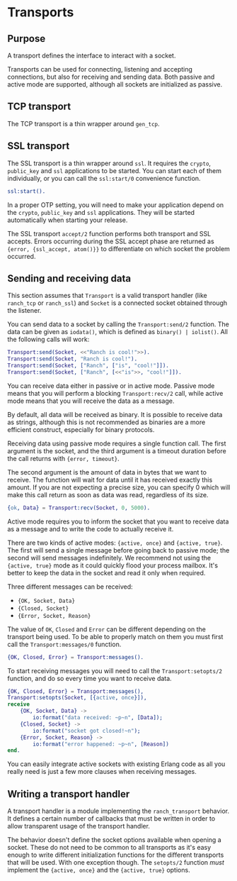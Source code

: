 Transports
==========

Purpose
-------

A transport defines the interface to interact with a socket.

Transports can be used for connecting, listening and accepting
connections, but also for receiving and sending data. Both
passive and active mode are supported, although all sockets
are initialized as passive.

TCP transport
-------------

The TCP transport is a thin wrapper around ```gen_tcp```.

SSL transport
-------------

The SSL transport is a thin wrapper around ```ssl```. It requires
the ```crypto```, ```public_key``` and ```ssl``` applications to be started.
You can start each of them individually, or you can call the
```ssl:start/0``` convenience function.

``` erlang
ssl:start().
```

In a proper OTP setting, you will need to make your application
depend on the ```crypto```, ```public_key``` and ```ssl``` applications.
They will be started automatically when starting your release.

The SSL transport ```accept/2``` function performs both transport
and SSL accepts. Errors occurring during the SSL accept phase
are returned as ```{error, {ssl_accept, atom()}}``` to differentiate
on which socket the problem occurred.

Sending and receiving data
--------------------------

This section assumes that ```Transport``` is a valid transport handler
(like ```ranch_tcp``` or ```ranch_ssl```) and ```Socket``` is a connected
socket obtained through the listener.

You can send data to a socket by calling the ```Transport:send/2```
function. The data can be given as ```iodata()```, which is defined as
```binary() | iolist()```. All the following calls will work:

``` erlang
Transport:send(Socket, <<"Ranch is cool!">>).
Transport:send(Socket, "Ranch is cool!").
Transport:send(Socket, ["Ranch", ["is", "cool!"]]).
Transport:send(Socket, ["Ranch", [<<"is">>, "cool!"]]).
```

You can receive data either in passive or in active mode. Passive mode
means that you will perform a blocking ```Transport:recv/2``` call, while
active mode means that you will receive the data as a message.

By default, all data will be received as binary. It is possible to
receive data as strings, although this is not recommended as binaries
are a more efficient construct, especially for binary protocols.

Receiving data using passive mode requires a single function call. The
first argument is the socket, and the third argument is a timeout duration
before the call returns with ```{error, timeout}```.

The second argument is the amount of data in bytes that we want to receive.
The function will wait for data until it has received exactly this amount.
If you are not expecting a precise size, you can specify 0 which will make
this call return as soon as data was read, regardless of its size.

``` erlang
{ok, Data} = Transport:recv(Socket, 0, 5000).
```

Active mode requires you to inform the socket that you want to receive
data as a message and to write the code to actually receive it.

There are two kinds of active modes: ```{active, once}``` and
```{active, true}```. The first will send a single message before going
back to passive mode; the second will send messages indefinitely.
We recommend not using the ```{active, true}``` mode as it could quickly
flood your process mailbox. It's better to keep the data in the socket
and read it only when required.

Three different messages can be received:
 *  ```{OK, Socket, Data}```
 *  ```{Closed, Socket}```
 *  ```{Error, Socket, Reason}```

The value of ```OK```, ```Closed``` and ```Error``` can be different
depending on the transport being used. To be able to properly match
on them you must first call the ```Transport:messages/0``` function.

``` erlang
{OK, Closed, Error} = Transport:messages().
```

To start receiving messages you will need to call the ```Transport:setopts/2```
function, and do so every time you want to receive data.

``` erlang
{OK, Closed, Error} = Transport:messages(),
Transport:setopts(Socket, [{active, once}]),
receive
    {OK, Socket, Data} ->
        io:format("data received: ~p~n", [Data]);
    {Closed, Socket} ->
        io:format("socket got closed!~n");
    {Error, Socket, Reason} ->
        io:format("error happened: ~p~n", [Reason])
end.
```

You can easily integrate active sockets with existing Erlang code as all
you really need is just a few more clauses when receiving messages.

Writing a transport handler
---------------------------

A transport handler is a module implementing the ```ranch_transport``` behavior.
It defines a certain number of callbacks that must be written in order to
allow transparent usage of the transport handler.

The behavior doesn't define the socket options available when opening a
socket. These do not need to be common to all transports as it's easy enough
to write different initialization functions for the different transports that
will be used. With one exception though. The ```setopts/2``` function *must*
implement the ```{active, once}``` and the ```{active, true}``` options.
